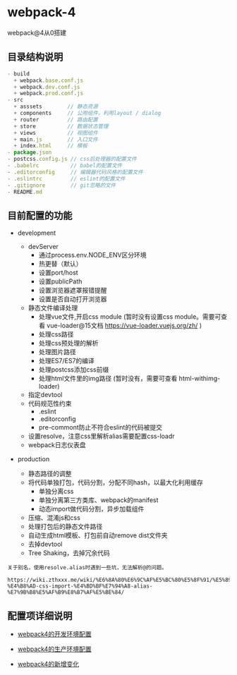 # webpack-4
webpack@4从0搭建

## 目录结构说明

```js
- build
  + webpack.base.conf.js
  + webpack.dev.conf.js
  + webpack.prod.conf.js
- src
  + asssets        // 静态资源
  + components     // 公用组件，利用layout / dialog
  + router         // 路由配置
  + store          // 数据状态管理
  + views          // 视图组件
  + main.js        // 入口文件
  + index.html     // 模板
- package.json
- postcss.config.js // css后处理器的配置文件
- .babelrc          // babel的配置文件
- .editorconfig     // 编辑器代码风格的配置文件
- .eslintrc         // eslint的配置文件
- .gitignore        // git忽略的文件
- README.md
```

## 目前配置的功能

- development
  + devServer
    * 通过process.env.NODE_ENV区分环境
    * 热更替（默认）
    * 设置port/host
    * 设置publicPath
    * 设置浏览器遮罩报错提醒
    * 设置是否自动打开浏览器
  + 静态文件编译处理
    * 处理vue文件,开启css module (暂时没有设置css module。需要可查看 vue-loader@15文档 https://vue-loader.vuejs.org/zh/ )
    * 处理css路径
    * 处理css预处理的解析
    * 处理图片路径
    * 处理ES7/ES7的编译
    * 处理postcss添加css前缀
    * 处理html文件里的img路径 (暂时没有，需要可查看 html-withimg-loader)
  + 指定devtool
  + 代码规范性约束
    * .eslint
    * .editorconfig
    * pre-commont防止不符合eslint的代码被提交
  + 设置resolve，注意css里解析alias需要配置css-loadr
  + webpack日志仪表盘


- production
  + 静态路径的调整
  + 将代码单独打包，代码分割，分配不同hash，以最大化利用缓存
    * 单独分离css
    * 单独分离第三方类库、webpack的manifest
    * 动态import做代码分割，异步加载组件
  + 压缩、混淆js和css
  + 处理打包后的静态文件路径
  + 自动生成html模板、打包前自动remove dist文件夹
  + 去掉devtool
  + Tree Shaking，去掉冗余代码


```
关于别名，使用resolve.alias时遇到一些坑，无法解析@的问题。

https://wiki.zthxxx.me/wiki/%E6%8A%80%E6%9C%AF%E5%BC%80%E5%8F%91/%E5%89%8D%E7%AB%AF/Webpack-%E4%B8%AD-css-import-%E4%BD%BF%E7%94%A8-alias-%E7%9B%B8%E5%AF%B9%E8%B7%AF%E5%BE%84/
```

## 配置项详细说明



- [webpack4的开发环境配置](https://github.com/ziwei3749/blog/blob/master/Other/%E3%80%8A%E5%89%8D%E7%AB%AF%E5%B7%A5%E7%A8%8B%E5%8C%96%E4%BD%93%E7%B3%BB%E8%AE%BE%E8%AE%A1%E4%B8%8E%E5%AE%9E%E8%B7%B5%E3%80%8B/webpack4%E7%9A%84%E5%BC%80%E5%8F%91%E9%85%8D%E7%BD%AE%E8%AF%B4%E6%98%8E.md)
- [webpack4的生产环境配置](https://github.com/ziwei3749/blog/blob/master/Other/%E3%80%8A%E5%89%8D%E7%AB%AF%E5%B7%A5%E7%A8%8B%E5%8C%96%E4%BD%93%E7%B3%BB%E8%AE%BE%E8%AE%A1%E4%B8%8E%E5%AE%9E%E8%B7%B5%E3%80%8B/webpack4%E7%9A%84%E7%94%9F%E4%BA%A7%E7%8E%AF%E5%A2%83%E4%BC%98%E5%8C%96.md)

- [webpack4的新增变化](https://github.com/ziwei3749/blog/blob/master/Other/%E3%80%8A%E5%89%8D%E7%AB%AF%E5%B7%A5%E7%A8%8B%E5%8C%96%E4%BD%93%E7%B3%BB%E8%AE%BE%E8%AE%A1%E4%B8%8E%E5%AE%9E%E8%B7%B5%E3%80%8B/webpack4%E7%9A%84%E6%96%B0%E5%8F%98%E5%8C%96.md)


